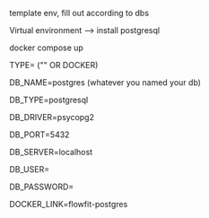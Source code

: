 template env, fill out according to dbs

Virtual environment --> install postgresql

docker compose up

TYPE= ("" OR DOCKER)

DB_NAME=postgres (whatever you named your db)

DB_TYPE=postgresql

DB_DRIVER=psycopg2

DB_PORT=5432

DB_SERVER=localhost

DB_USER=

DB_PASSWORD=

DOCKER_LINK=flowfit-postgres
